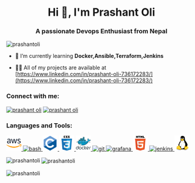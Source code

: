 <h1 align="center">Hi 👋, I'm Prashant Oli</h1>
<h3 align="center">A passionate Devops Enthusiast from Nepal</h3>

<p align="left"> <img src="https://komarev.com/ghpvc/?username=prashantoli&label=Profile%20views&color=0e75b6&style=flat" alt="prashantoli" /> </p>

- 🌱 I’m currently learning **Docker,Ansible,Terraform,Jenkins**

- 👨‍💻 All of my projects are available at [https://www.linkedin.com/in/prashant-oli-736172283/](https://www.linkedin.com/in/prashant-oli-736172283/)

<h3 align="left">Connect with me:</h3>
<p align="left">
<a href="https://linkedin.com/in/prashant oli" target="blank"><img align="center" src="https://raw.githubusercontent.com/rahuldkjain/github-profile-readme-generator/master/src/images/icons/Social/linked-in-alt.svg" alt="prashant oli" height="30" width="40" /></a>
<a href="https://fb.com/prashant oli" target="blank"><img align="center" src="https://raw.githubusercontent.com/rahuldkjain/github-profile-readme-generator/master/src/images/icons/Social/facebook.svg" alt="prashant oli" height="30" width="40" /></a>
</p>

<h3 align="left">Languages and Tools:</h3>
<p align="left"> <a href="https://aws.amazon.com" target="_blank" rel="noreferrer"> <img src="https://raw.githubusercontent.com/devicons/devicon/master/icons/amazonwebservices/amazonwebservices-original-wordmark.svg" alt="aws" width="40" height="40"/> </a> <a href="https://www.gnu.org/software/bash/" target="_blank" rel="noreferrer"> <img src="https://www.vectorlogo.zone/logos/gnu_bash/gnu_bash-icon.svg" alt="bash" width="40" height="40"/> </a> <a href="https://www.cprogramming.com/" target="_blank" rel="noreferrer"> <img src="https://raw.githubusercontent.com/devicons/devicon/master/icons/c/c-original.svg" alt="c" width="40" height="40"/> </a> <a href="https://www.w3schools.com/css/" target="_blank" rel="noreferrer"> <img src="https://raw.githubusercontent.com/devicons/devicon/master/icons/css3/css3-original-wordmark.svg" alt="css3" width="40" height="40"/> </a> <a href="https://www.docker.com/" target="_blank" rel="noreferrer"> <img src="https://raw.githubusercontent.com/devicons/devicon/master/icons/docker/docker-original-wordmark.svg" alt="docker" width="40" height="40"/> </a> <a href="https://git-scm.com/" target="_blank" rel="noreferrer"> <img src="https://www.vectorlogo.zone/logos/git-scm/git-scm-icon.svg" alt="git" width="40" height="40"/> </a> <a href="https://grafana.com" target="_blank" rel="noreferrer"> <img src="https://www.vectorlogo.zone/logos/grafana/grafana-icon.svg" alt="grafana" width="40" height="40"/> </a> <a href="https://www.w3.org/html/" target="_blank" rel="noreferrer"> <img src="https://raw.githubusercontent.com/devicons/devicon/master/icons/html5/html5-original-wordmark.svg" alt="html5" width="40" height="40"/> </a> <a href="https://www.jenkins.io" target="_blank" rel="noreferrer"> <img src="https://www.vectorlogo.zone/logos/jenkins/jenkins-icon.svg" alt="jenkins" width="40" height="40"/> </a> <a href="https://www.linux.org/" target="_blank" rel="noreferrer"> <img src="https://raw.githubusercontent.com/devicons/devicon/master/icons/linux/linux-original.svg" alt="linux" width="40" height="40"/> </a> </p>

<p><img align="left" src="https://github-readme-stats.vercel.app/api/top-langs?username=prashantoli&show_icons=true&locale=en&layout=compact" alt="prashantoli" /></p>

<p>&nbsp;<img align="center" src="https://github-readme-stats.vercel.app/api?username=prashantoli&show_icons=true&locale=en" alt="prashantoli" /></p>

<p><img align="center" src="https://github-readme-streak-stats.herokuapp.com/?user=prashantoli&" alt="prashantoli" /></p>
